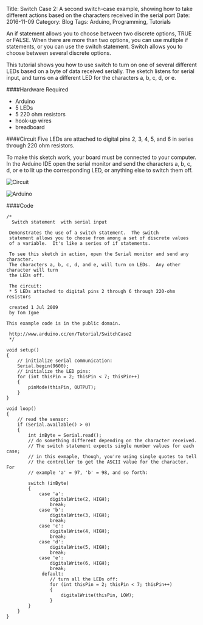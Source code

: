 Title: Switch Case 2: A second switch-case example, showing how to take different actions based on the characters received in the serial port
Date: 2016-11-09
Category: Blog
Tags: Arduino, Programming, Tutorials
 <div class="jumbotron">
An if statement allows you to choose between two discrete options, TRUE or FALSE. When there are more than two options, you can use multiple if statements, or you can use the switch statement. Switch allows you to choose between several discrete options.

This tutorial shows you how to use switch to turn on one of several different LEDs based on a byte of data received serially. The sketch listens for serial input, and turns on a different LED for the characters a, b, c, d, or e.

####Hardware Required
* Arduino
* 5 LEDs
* 5 220 ohm resistors
* hook-up wires
* breadboard

####Circuit
Five LEDs are attached to digital pins 2, 3, 4, 5, and 6 in series through 220 ohm resistors.

To make this sketch work, your board must be connected to your computer. In the Arduino IDE open the serial monitor and send the characters a, b, c, d, or e to lit up the corresponding LED, or anything else to switch them off.

![Circuit](http://www.arduino.cc/en/uploads/Tutorial/switchCase2_bb.png)

![Arduino](http://www.arduino.cc/en/uploads/Tutorial/SwitchCase2.png)

####Code 
```
/*
  Switch statement  with serial input

 Demonstrates the use of a switch statement.  The switch
 statement allows you to choose from among a set of discrete values
 of a variable.  It's like a series of if statements.

 To see this sketch in action, open the Serial monitor and send any character.
 The characters a, b, c, d, and e, will turn on LEDs.  Any other character will turn
 the LEDs off.

 The circuit:
 * 5 LEDs attached to digital pins 2 through 6 through 220-ohm resistors

 created 1 Jul 2009
 by Tom Igoe

This example code is in the public domain.

 http://www.arduino.cc/en/Tutorial/SwitchCase2
 */

void setup()
{
    // initialize serial communication:
    Serial.begin(9600);
    // initialize the LED pins:
    for (int thisPin = 2; thisPin < 7; thisPin++)
    {
        pinMode(thisPin, OUTPUT);
    }
}

void loop()
{
    // read the sensor:
    if (Serial.available() > 0)
    {
        int inByte = Serial.read();
        // do something different depending on the character received.
        // The switch statement expects single number values for each case;
        // in this exmaple, though, you're using single quotes to tell
        // the controller to get the ASCII value for the character.  For
        // example 'a' = 97, 'b' = 98, and so forth:

        switch (inByte)
        {
            case 'a':
                digitalWrite(2, HIGH);
                break;
            case 'b':
                digitalWrite(3, HIGH);
                break;
            case 'c':
                digitalWrite(4, HIGH);
                break;
            case 'd':
                digitalWrite(5, HIGH);
                break;
            case 'e':
                digitalWrite(6, HIGH);
                break;
             default:
                // turn all the LEDs off:
                for (int thisPin = 2; thisPin < 7; thisPin++)
                {
                    digitalWrite(thisPin, LOW);
                }
        }
    }
}
```
</div>